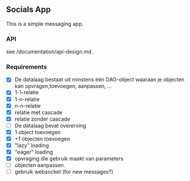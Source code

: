 ## Socials App
This is a simple messaging app.

### API
see /documentation/api-design.md.

### Requirements
- [x] De datalaag bestaat uit minstens één DAO-object waaraan je objecten kan opvragen,toevoegen, aanpassen, ...
- [x] 1-1-relatie
- [x] 1-n-relatie
- [x] n-n-relatie
- [x] relatie met cascade
- [x] relatie zonder cascade
- [ ] De datalaag bevat overerving
- [x] 1 object toevoegen
- [x] +1 objecten toevoegen
- [x] "lazy" loading
- [x] "eager" loading
- [x] opvraging die gebruik maakt van parameters
- [ ] objecten aanpassen.
- [ ] gebruik websocket (for new messages?)